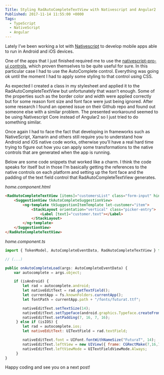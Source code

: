 ```yaml
---
Title: Styling RadAutoCompleteTextView with Nativescript and Angular2
Published: 2017-11-14 11:55:00 +0000
Tags: 
  - TypeScript
  - NativeScript
  - Angular
---
```

Lately I’ve been working a lot with [Nativescript](https://www.nativescript.org/) to develop mobile apps able to run in Android and iOS devices.

One of the apps that I just finished required me to use the [nativescript-pro-ui controls](https://www.nativescript.org/ui-for-nativescript), which proven themselves to be quite useful for sure. In this particular case I had to use the AutoComplete control. Everything was going ok until the moment I had to apply some styling to that control using CSS.

As expected I created a class in my stylesheet and applied it to the RadAutoCompleteTextView but unfortunately that wasn’t enough. Some of the properties such as the border color and width were applied correctly but for some reason font size and font face were just being ignored. After some research I found an opened issue on their Github repo and found out someone else with a similar problem. The presented workaround seemed to be using Nativescript Core instead of Angular2 so I just tried to do something similar.

Once again I had to face the fact that developing in frameworks such as NativeScript, Xamarin and others still require you to understand how Android and iOS native code works, otherwise you’ll have a real hard time trying to figure out how you can apply some transformations to the native controls that are generated when the app is running.

Below are some code snippets that worked like a charm. I think the code speaks for itself but in those I’m basically getting the references to the native controls on each platform and setting up the font face and the padding of the text field control that RadAutoCompleteTextView generates.

*home.component.html*

``` html
<RadAutoCompleteTextView [items]="customersList" class="form-input" hint="Search" suggestMode="Suggest" displayMode="Plain" (didAutoComplete)="onCustomerSelected($event)" (loaded)="onAutoCompleteLoad($event)">
    <SuggestionView tkAutoCompleteSuggestionView>
        <ng-template tkSuggestionItemTemplate let-customer="item">
            <StackLayout orientation="vertical" class="picker-entry">
                <Label [text]="customer.text"></Label>
            </StackLayout>
        </ng-template>
    </SuggestionView>
</RadAutoCompleteTextView> 
```

*home.component.ts*

``` javascript
import { TokenModel, AutoCompleteEventData, RadAutoCompleteTextView } from "nativescript-pro-ui/autocomplete";

// (...)

public onAutoCompleteLoad(args: AutoCompleteEventData) {
    var autocomplete = args.object;

    if (isAndroid) {
        let rad = autocomplete.android;
        let nativeEditText = rad.getTextField();
        let currentApp = fs.knownFolders.currentApp();
        let fontPath = currentApp.path + "/fonts/futurat.ttf";

        nativeEditText.setTextSize(14);
        nativeEditText.setTypeface(android.graphics.Typeface.createFromFile(fontPath));
        nativeEditText.setPadding(7, 16, 7, 16);
     } else if (isIOS) {
        let rad = autocomplete.ios; 
        let nativeEditText: UITextField = rad.textField;

        nativeEditText.font = UIFont.fontWithNameSize("FuturaT", 14);
        nativeEditText.leftView = new UIView({ frame: CGRectMake(7,16,7,16) });
        nativeEditText.leftViewMode = UITextFieldViewMode.Always;
     }
} 
```

Happy coding and see you on a next post!